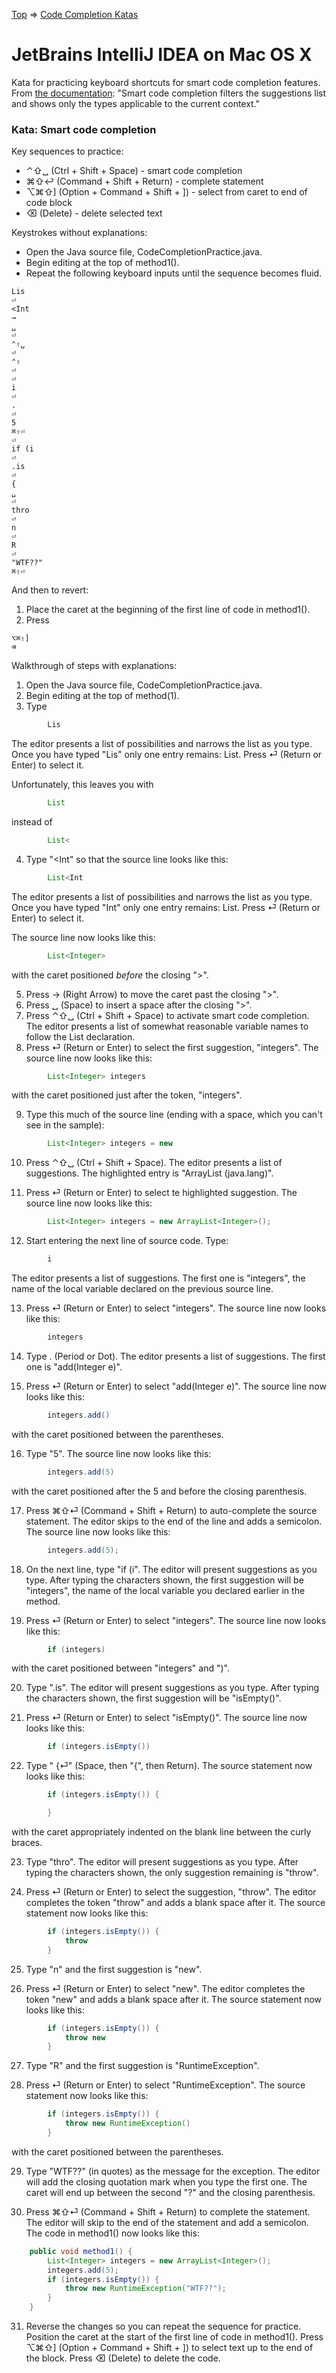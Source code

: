[Top](README.md) => [Code Completion Katas](ij-osx-code-completion.md)

# JetBrains IntelliJ IDEA on Mac OS X

Kata for practicing keyboard shortcuts for smart code completion features. From [the documentation](http://www.jetbrains.com/help/idea/auto-completing-code.html): "Smart code completion filters the suggestions list and shows only the types applicable to the current context."

### Kata: Smart code completion

Key sequences to practice:

- ⌃⇧␣ (Ctrl + Shift + Space) - smart code completion
- ⌘⇧↩︎ (Command + Shift + Return) - complete statement
- ⌥⌘⇧] (Option + Command + Shift + ]) - select from caret to end of code block
- ⌫ (Delete) - delete selected text

Keystrokes without explanations:

- Open the Java source file, CodeCompletionPractice.java.
- Begin editing at the top of method1().
- Repeat the following keyboard inputs until the sequence becomes fluid.
```
Lis
⏎
<Int
→
␣
⏎
⌃⇧␣
⏎
⌃⇧
⏎
⏎
i
⏎
.
⏎
5
⌘⇧⏎
⏎
if (i
⏎
.is
⏎
{
␣
⏎
thro
⏎
n
⏎
R
⏎
"WTF??"
⌘⇧⏎
```
And then to revert:

1. Place the caret at the beginning of the first line of code in method1().
1. Press
```
⌥⌘⇧]
⌫
```


Walkthrough of steps with explanations:

1. Open the Java source file, CodeCompletionPractice.java.
1. Begin editing at the top of method(1).
1. Type
```java
        Lis
```
The editor presents a list of possibilities and narrows the list as you type. Once you have typed "Lis" only one entry remains: List<E>. Press ⏎ (Return or Enter) to select it.

Unfortunately, this leaves you with
```java
        List
```
instead of
```java
        List<
```

4. Type "<Int" so that the source line looks like this:
```java
        List<Int
```
The editor presents a list of possibilities and narrows the list as you type. Once you have typed "Int" only one entry remains: List<Integer>. Press ⏎ (Return or Enter) to select it.

The source line now looks like this:
```java
        List<Integer>
```
with the caret positioned _before_ the closing ">".

5. Press → (Right Arrow) to move the caret past the closing ">".
6. Press ␣ (Space) to insert a space after the closing ">".
7. Press ⌃⇧␣ (Ctrl + Shift + Space) to activate smart code completion. The editor presents a list of somewhat reasonable variable names to follow the List declaration.
8. Press ⏎ (Return or Enter) to select the first suggestion, "integers". The source line now looks like this:
```java
        List<Integer> integers
```
with the caret positioned just after the token, "integers".

9. Type this much of the source line (ending with a space, which you can't see in the sample):
```java
        List<Integer> integers = new
```

10. Press ⌃⇧␣ (Ctrl + Shift + Space). The editor presents a list of suggestions. The highlighted entry is "ArrayList (java.lang)".

11. Press ⏎ (Return or Enter) to select te highlighted suggestion. The source line now looks like this:
```java
        List<Integer> integers = new ArrayList<Integer>();
```

12. Start entering the next line of source code. Type:
```java
        i
```
The editor presents a list of suggestions. The first one is "integers", the name of the local variable declared on the previous source line.

13. Press ⏎ (Return or Enter) to select "integers". The source line now looks like this:
```java
        integers
```

14. Type . (Period or Dot). The editor presents a list of suggestions. The first one is "add(Integer e)".

15. Press ⏎ (Return or Enter) to select "add(Integer e)". The source line now looks like this:
```java
        integers.add()
```
with the caret positioned between the parentheses.

16. Type "5". The source line now looks like this:
```java
        integers.add(5)
```
with the caret positioned after the 5 and before the closing parenthesis.

17. Press ⌘⇧⏎ (Command + Shift + Return) to auto-complete the source statement. The editor skips to the end of the line and adds a semicolon. The source line now looks like this:
```java
        integers.add(5);
```

18. On the next line, type "if (i". The editor will present suggestions as you type. After typing the characters shown, the first suggestion will be "integers", the name of the local variable you declared earlier in the method.

19. Press ⏎ (Return or Enter) to select "integers". The source line now looks like this:
```java
        if (integers)
```
with the caret positioned between "integers" and ")".

20. Type ".is". The editor will present suggestions as you type. After typing the characters shown, the first suggestion will be "isEmpty()".

21. Press ⏎ (Return or Enter) to select "isEmpty()". The source line now looks like this:
```java
        if (integers.isEmpty())
```

22. Type " {⏎" (Space, then "{", then Return). The source statement now looks like this:
```java
        if (integers.isEmpty()) {

        }
```
with the caret appropriately indented on the blank line between the curly braces.

23. Type "thro". The editor will present suggestions as you type. After typing the characters shown, the only suggestion remaining is "throw".

24. Press ⏎ (Return or Enter) to select the suggestion, "throw". The editor completes the token "throw" and adds a blank space after it. The source statement now looks like this:
```java
        if (integers.isEmpty()) {
            throw
        }
```

25. Type "n" and the first suggestion is "new".

26. Press ⏎ (Return or Enter) to select "new". The editor completes the token "new" and adds a blank space after it. The source statement now looks like this:
```java
        if (integers.isEmpty()) {
            throw new
        }
```

27. Type "R" and the first suggestion is "RuntimeException".

28. Press ⏎ (Return or Enter) to select "RuntimeException". The source statement now looks like this:
```java
        if (integers.isEmpty()) {
            throw new RuntimeException()
        }
```
with the caret positioned between the parentheses.

29. Type "WTF??" (in quotes) as the message for the exception. The editor will add the closing quotation mark when you type the first one. The caret will end up between the second "?" and the closing parenthesis.

30. Press ⌘⇧⏎ (Command + Shift + Return) to complete the statement. The editor will skip to the end of the statement and add a semicolon. The code in method1() now looks like this:
```java
    public void method1() {
        List<Integer> integers = new ArrayList<Integer>();
        integers.add(5);
        if (integers.isEmpty()) {
            throw new RuntimeException("WTF??");
        }
    }
```

31. Reverse the changes so you can repeat the sequence for practice. Position the caret at the start of the first line of code in method1(). Press ⌥⌘⇧] (Option + Command + Shift + ]) to select text up to the end of the block. Press ⌫ (Delete) to delete the code.
